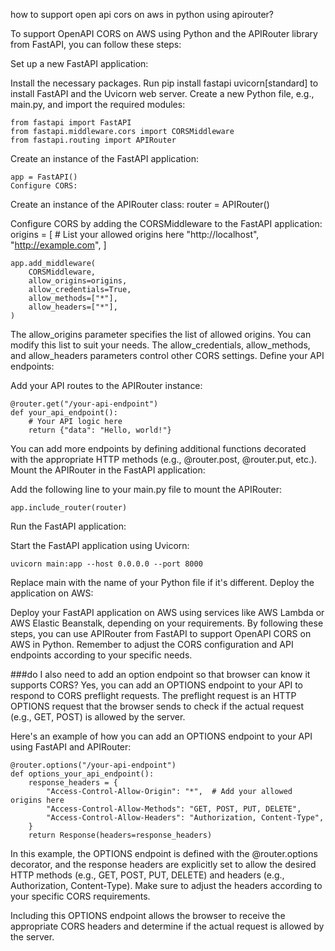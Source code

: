 how to support open api cors on aws in python using  apirouter?

To support OpenAPI CORS on AWS using Python and the APIRouter library from FastAPI, you can follow these steps:

Set up a new FastAPI application:

Install the necessary packages. Run pip install fastapi uvicorn[standard] to install FastAPI and the Uvicorn web server.
Create a new Python file, e.g., main.py, and import the required modules:

    from fastapi import FastAPI
    from fastapi.middleware.cors import CORSMiddleware
    from fastapi.routing import APIRouter

Create an instance of the FastAPI application:

    app = FastAPI()
    Configure CORS:

Create an instance of the APIRouter class:
    router = APIRouter()

Configure CORS by adding the CORSMiddleware to the FastAPI application:
    origins = [
        # List your allowed origins here
        "http://localhost",
        "http://example.com",
    ]

    app.add_middleware(
        CORSMiddleware,
        allow_origins=origins,
        allow_credentials=True,
        allow_methods=["*"],
        allow_headers=["*"],
    )
The allow_origins parameter specifies the list of allowed origins. You can modify this list to suit your needs. The allow_credentials, allow_methods, and allow_headers parameters control other CORS settings.
Define your API endpoints:

Add your API routes to the APIRouter instance:

    @router.get("/your-api-endpoint")
    def your_api_endpoint():
        # Your API logic here
        return {"data": "Hello, world!"}

You can add more endpoints by defining additional functions decorated with the appropriate HTTP methods (e.g., @router.post, @router.put, etc.).
Mount the APIRouter in the FastAPI application:

Add the following line to your main.py file to mount the APIRouter:

    app.include_router(router)

Run the FastAPI application:

Start the FastAPI application using Uvicorn:

    uvicorn main:app --host 0.0.0.0 --port 8000

Replace main with the name of your Python file if it's different.
Deploy the application on AWS:

Deploy your FastAPI application on AWS using services like AWS Lambda or AWS Elastic Beanstalk, depending on your requirements.
By following these steps, you can use APIRouter from FastAPI to support OpenAPI CORS on AWS in Python. Remember to adjust the CORS configuration and API endpoints according to your specific needs.

###do I also need to add an option endpoint so that browser can know it supports CORS?
Yes, you can add an OPTIONS endpoint to your API to respond to CORS preflight requests. The preflight request is an HTTP OPTIONS request that the browser sends to check if the actual request (e.g., GET, POST) is allowed by the server.

Here's an example of how you can add an OPTIONS endpoint to your API using FastAPI and APIRouter:

    @router.options("/your-api-endpoint")
    def options_your_api_endpoint():
        response_headers = {
            "Access-Control-Allow-Origin": "*",  # Add your allowed origins here
            "Access-Control-Allow-Methods": "GET, POST, PUT, DELETE",
            "Access-Control-Allow-Headers": "Authorization, Content-Type",
        }
        return Response(headers=response_headers)
        
In this example, the OPTIONS endpoint is defined with the @router.options decorator, and the response headers are explicitly set to allow the desired HTTP methods (e.g., GET, POST, PUT, DELETE) and headers (e.g., Authorization, Content-Type). Make sure to adjust the headers according to your specific CORS requirements.

Including this OPTIONS endpoint allows the browser to receive the appropriate CORS headers and determine if the actual request is allowed by the server.
